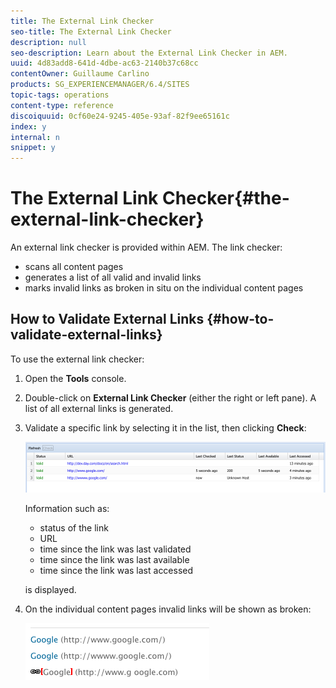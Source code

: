 ```yaml
---
title: The External Link Checker
seo-title: The External Link Checker
description: null
seo-description: Learn about the External Link Checker in AEM.
uuid: 4d83add8-641d-4dbe-ac63-2140b37c68cc
contentOwner: Guillaume Carlino
products: SG_EXPERIENCEMANAGER/6.4/SITES
topic-tags: operations
content-type: reference
discoiquuid: 0cf60e24-9245-405e-93af-82f9ee65161c
index: y
internal: n
snippet: y
---
```


# The External Link Checker{#the-external-link-checker}

An external link checker is provided within AEM. The link checker:

* scans all content pages
* generates a list of all valid and invalid links
* marks invalid links as broken in situ on the individual content pages

## How to Validate External Links {#how-to-validate-external-links}

To use the external link checker:

1. Open the **Tools** console.
1. Double-click on **External Link Checker** (either the right or left pane). A list of all external links is generated.
1. Validate a specific link by selecting it in the list, then clicking **Check**:

   ![](assets/chlimage_1-121.png)

   Information such as:

    * status of the link
    * URL
    * time since the link was last validated
    * time since the link was last available
    * time since the link was last accessed

   is displayed.

1. On the individual content pages invalid links will be shown as broken:

   ![](assets/chlimage_1-122.png)


